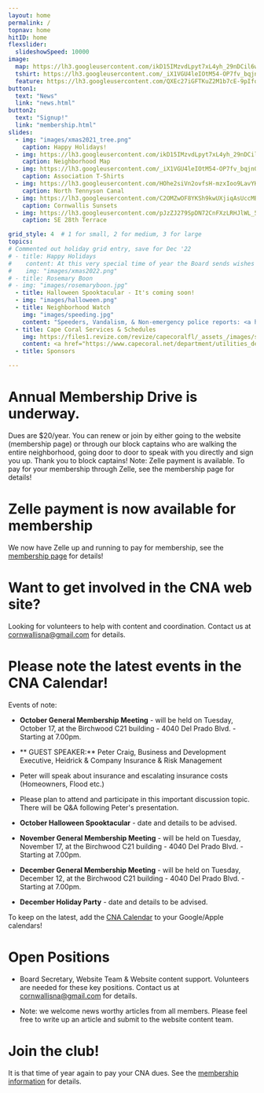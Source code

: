 ```yaml
---
layout: home
permalink: /
topnav: home
hitID: home
flexslider:
  slideshowSpeed: 10000
image:
  map: https://lh3.googleusercontent.com/ikD15IMzvdLpyt7xL4yh_29nDCil6wgNsVjgbZYYgleNWLsX1lUzfAMWQLyCRqfBNo9_lFBMskOV_HXXkLDDZhlSSaWdzcKQTFVF2ceSlYvStsVtzCufi_tjB3G0MV5ugvSsIYx05g=w2400
  tshirt: https://lh3.googleusercontent.com/_iX1VGU4leIOtM54-OP7fv_bqjnQz4GpuHPdmRBh7QZ3jSZApQO-KHQQzUOD-rnm3kNHbVazFIEN2rEqtRtxeKtVXgqrgI3UZTjmzYCsU3_aX9gcX5cjy5IJorA-aWWbRLtG9h5ORg=w2400
  feature: https://lh3.googleusercontent.com/QXEc27iGFTKuZ2M1b7cE-9pIfqCFJYBDuUB9GNnZLRrNDmEtnEokNxYp-ywWsa9u_CXPKOd8zJBHk_l62CK1daJxeTTmA1zmDtKk0_DCv7Rgd3UbPSDjR9ffqZUAEM0tiFnwETl2uw=w2400
button1:
  text: "News"
  link: "news.html"
button2:
  text: "Signup!"
  link: "membership.html"
slides:
  - img: "images/xmas2021_tree.png"
    caption: Happy Holidays!
  - img: https://lh3.googleusercontent.com/ikD15IMzvdLpyt7xL4yh_29nDCil6wgNsVjgbZYYgleNWLsX1lUzfAMWQLyCRqfBNo9_lFBMskOV_HXXkLDDZhlSSaWdzcKQTFVF2ceSlYvStsVtzCufi_tjB3G0MV5ugvSsIYx05g=w2400
    caption: Neighborhood Map
  - img: https://lh3.googleusercontent.com/_iX1VGU4leIOtM54-OP7fv_bqjnQz4GpuHPdmRBh7QZ3jSZApQO-KHQQzUOD-rnm3kNHbVazFIEN2rEqtRtxeKtVXgqrgI3UZTjmzYCsU3_aX9gcX5cjy5IJorA-aWWbRLtG9h5ORg=w2400
    caption: Association T-Shirts
  - img: https://lh3.googleusercontent.com/HOhe2siVn2ovfsH-mzxIoo9LavYHPvyKFRhFSga2vh1V_MNto-NoFz02oXG5plITUAwmlQ9EqUdQ3cU7xq4MIubQJkPS9wGEGryQfy7JYM7lg8OXsoGzqswljUQs2vDKmynCb6ce23U=w2400
    caption: North Tennyson Canal
  - img: https://lh3.googleusercontent.com/C2OMZwOF8YKSh9kwUXjiqAsUccMBQ-84WrrbtB5l9nrk79Vz3Ah9qCY6Kk67NOSv9iygqsln7QaMTfmyQEyLGCFxmR7d68n6cIY89hxXMbDxnyDcQW-MM725O4Ci4VE5SVHoYyMeUaU=w2400
    caption: Cornwallis Sunsets
  - img: https://lh3.googleusercontent.com/pJzZJ279SpDN72CnFXzLRHJlWL_5fmlA0MC28UEPr-jHUbvKtH2zlpWyb5rstYA2woHhjDgB2OyvshqQl11OmpPPtCyi1NSxtGl26Vq5gQOSYbu3xgtMg7rN8Bi6de1siAiYLHb1fsw=w2400
    caption: SE 28th Terrace

grid_style: 4  # 1 for small, 2 for medium, 3 for large
topics:
# Commented out holiday grid entry, save for Dec '22
# - title: Happy Holidays
#    content: At this very special time of year the Board sends wishes to our CNA members and their families as well as our extended community for a very happy, joyous, and safe Holiday season. Also, early wishes for a Healthy, Safe, and Prosperous New Year!
#    img: "images/xmas2022.png"
# - title: Rosemary Boon
# - img: "images/rosemaryboon.jpg"
  - title: Halloween Spooktacular - It's coming soon!
  - img: "images/halloween.png"  
  - title: Neighborhood Watch
    img: "images/speeding.jpg"
    content: "Speeders, Vandalism, & Non-emergency police reports: <a href='tel:239-547-3223'>239-547-3223</a>.  <p> Code enforcement issues, Citizens Action Center, broken sprinklers and mowing issues: <a href='tel:311'>311</a>"
  - title: Cape Coral Services & Schedules
    img: https://files1.revize.com/revize/capecoralfl/_assets_/images/slider-1.jpg
    content: <a href="https://www.capecoral.net/department/utilities_department/watering_schedule.php">Watering schedule</a><p/><a href="https://www.capecoral.net/department/public_works/solid_waste.php">Waste, Horticulture & Bulk pickup schedule</a>
  - title: Sponsors

---
```


# Annual Membership Drive is underway.

Dues are $20/year.
You can renew or join by either going to the website (membership page) or through our block captains who are walking the entire neighborhood, going door to door to speak with you directly and sign you up. Thank you to block captains!
Note: Zelle payment is available.  To pay for your membership through Zelle, see the membership page for details!

# Zelle payment is now available for membership

We now have Zelle up and running to pay for membership, see the [membership page](/membership.html) for details!


# Want to get involved in the CNA web site?

Looking for volunteers to help with content and coordination.
Contact us at [cornwallisna@gmail.com](mailto:cornwallisna@gmail.com) for details.


# Please note the latest events in the CNA Calendar!


Events of note:

* **October General Membership Meeting** - will be held on Tuesday, October 17, at the Birchwood C21 building - 4040 Del Prado Blvd. - Starting at 7.00pm.
* ** GUEST SPEAKER:** Peter Craig, Business and Development Executive, Heidrick & Company Insurance & Risk Management
* Peter will speak about insurance and escalating insurance costs (Homeowners, Flood etc.)
* Please plan to attend and participate in this important discussion topic. There will be Q&A following Peter's presentation.

* **October Halloween Spooktacular** - date and details to be advised.
  
* **November General Membership Meeting** - will be held on Tuesday, November 17, at the Birchwood C21 building - 4040 Del Prado Blvd. - Starting at 7.00pm.

* **December General Membership Meeting** - will be held on Tuesday, December 12, at the Birchwood C21 building - 4040 Del Prado Blvd. - Starting at 7.00pm.

* **December Holiday Party** - date and details to be advised.


To keep on the latest, add the [CNA Calendar](/calendar.html) to your Google/Apple calendars!

#  Open Positions
* Board Secretary, Website Team & Website content support. Volunteers are needed for these key positions.  Contact us at [cornwallisna@gmail.com](cornwallisna@gmail.com) for details.
  
*  Note: we welcome news worthy articles from all members. Please feel free to write up an article and submit to the website content team.

# Join the club!

It is that time of year again to pay your CNA dues.  See the [membership information](membership.html) for details.

